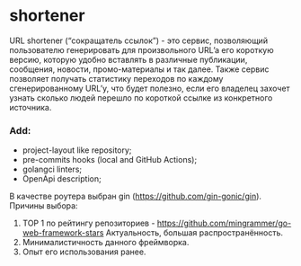 # shortener
URL shortener (“сокращатель ссылок”) - это сервис, позволяющий пользователю генерировать  для произвольного URL’a его короткую версию, которую удобно вставлять в различные публикации, сообщения, новости, промо-материалы и так далее. Также сервис позволяет получать статистику переходов по каждому сгенерированному URL’у, что будет полезно, если его владелец захочет узнать сколько людей перешло по короткой ссылке из конкретного источника.

### Add:
- project-layout like repository;
- pre-commits hooks (local and GitHub Actions);
- golangci linters;
- OpenApi description;

В качестве роутера выбран gin (https://github.com/gin-gonic/gin).
Причины выбора:
1. TOP 1 по рейтингу репозиториев - https://github.com/mingrammer/go-web-framework-stars
   Актуальность, большая распространённость.
2. Минималистичность данного фреймворка.
3. Опыт его использования ранее.
